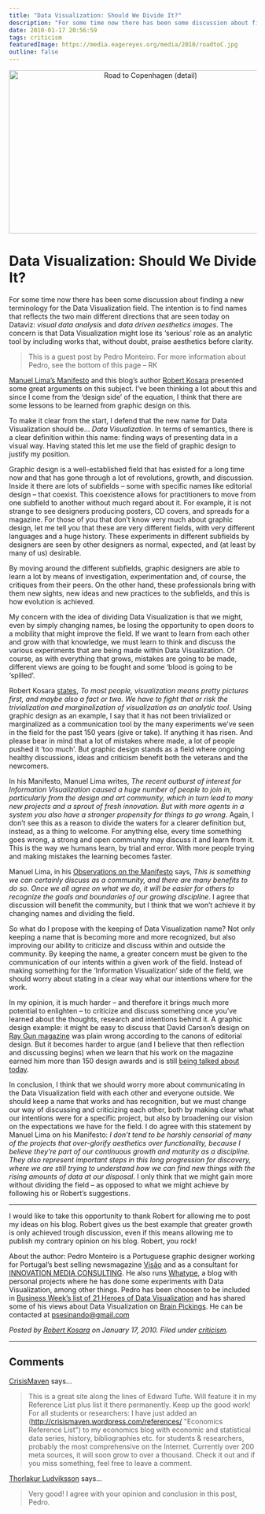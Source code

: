 ```yaml
---
title: "Data Visualization: Should We Divide It?"
description: "For some time now there has been some discussion about finding a new terminology for the Data Visualization field. The intention is to find names that reflects the two main different directions that are seen today on Dataviz: visual data analysis and data driven aesthetics images. The concern is that Data Visualization might lose its ‘serious’ role as an analytic tool by including works that, without doubt, praise aesthetics before clarity."
date: 2010-01-17 20:56:59
tags: criticism
featuredImage: https://media.eagereyes.org/media/2010/roadtoC.jpg
outline: false
---
```


<p align="center"><img src="https://media.eagereyes.org/media/2010/roadtoC.jpg" width="560" height="332" alt="Road to Copenhagen (detail)" /></p>

# Data Visualization: Should We Divide It?

For some time now there has been some discussion about finding a new terminology for the Data Visualization field. The intention is to find names that reflects the two main different directions that are seen today on Dataviz: <em>visual data analysis</em> and <em>data driven aesthetics images</em>. The concern is that Data Visualization might lose its ‘serious’ role as an analytic tool by including works that, without doubt, praise aesthetics before clarity.
	
> This is a guest post by Pedro Monteiro. For more information about Pedro, see the bottom of this page – RK

<a href="http://www.visualcomplexity.com/vc/blog/?p=644">Manuel Lima’s Manifesto</a> and this blog’s author <a href="http://eagereyes.org/criticism/shaking-the-pretty-picture-stigma.html">Robert Kosara</a> presented some great arguments on this subject. I’ve been thinking a lot about this and since I come from the ‘design side’ of the equation, I think that there are some lessons to be learned from graphic design on this.

To make it clear from the start, I defend that the new name for Data Visualization should be… <em>Data Visualization</em>. In terms of semantics, there is a clear definition within this name: finding ways of presenting data in a visual way.  Having stated this let me use the field of graphic design to justify my position.

<p>Graphic design is a well-established field that has existed for a long time now and that has gone through a lot of revolutions, growth, and discussion. Inside it there are lots of subfields – some with specific names like editorial design – that coexist. 
This coexistence allows for practitioners to move from one subfield to another without much regard about it. For example, it is not strange to see designers producing posters, CD covers, and spreads for a magazine. For those of you that don’t know very much about graphic design, let me tell you that these are very different fields, with very different languages and a huge history. These experiments in different subfields by designers are seen by other designers as normal, expected, and (at least by many of us) desirable.</p>

By moving around the different subfields, graphic designers are able to learn a lot by means of investigation, experimentation and, of course, the critiques from their peers. On the other hand, these professionals bring with them new sights, new ideas and new practices to the subfields, and this is how evolution is achieved.

My concern with the idea of dividing Data Visualization is that we might, even by simply changing names, be losing the opportunity to open doors to a mobility that might improve the field. If we want to learn from each other and grow with that knowledge, we must learn to think and discuss the various experiments that are being made within Data Visualization. Of course, as with everything that grows, mistakes are going to be made, different views are going to be fought and some ‘blood is going to be ‘spilled’. 

Robert Kosara <a href="http://eagereyes.org/criticism/shaking-the-pretty-picture-stigma.html">states</a>, <em>To most people, visualization means pretty pictures first, and maybe also a fact or two. We have to fight that or risk the trivialization and marginalization of visualization as an analytic tool</em>. Using graphic design as an example, I say that it has not been trivialized or marginalized as a communication tool by the many experiments we’ve seen in the field for the past 150 years (give or take). If anything it has risen. And please bear in mind that a lot of mistakes where made, a lot of people pushed it ‘too much’. But graphic design stands as a field where ongoing healthy discussions, ideas and criticism benefit both the veterans and the newcomers.

In his Manifesto, Manuel Lima writes, <em>The recent outburst of interest for Information Visualization caused a huge number of people to join in, particularly from the design and art community, which in turn lead to many new projects and a sprout of fresh innovation. But with more agents in a system you also have a stronger propensity for things to go wrong</em>. Again, I don’t see this as a reason to divide the waters for a clearer definition but, instead, as a thing to welcome. For anything else, every time something goes wrong, a strong and open community may discuss it and learn from it. This is the way we humans learn, by trial and error. With more people trying and making mistakes the learning becomes faster. 

Manuel Lima, in his <a href="http://www.visualcomplexity.com/vc/blog/?p=662">Observations on the Manifesto</a> says, <em>This is something we can certainly discuss as a community, and there are many benefits to do so. Once we all agree on what we do, it will be easier for others to recognize the goals and boundaries of our growing discipline</em>. I agree that discussion will benefit the community, but I think that we won’t achieve it by changing names and dividing the field.

So what do I propose with the keeping of Data Visualization name? Not only keeping a name that is becoming more and more recognized, but also improving our ability to criticize and discuss within and outside the community. By keeping the name, a greater concern must be given to the communication of our intents within a given work of the field. Instead of making something for the ‘Information Visualization’ side of the field, we should worry about stating in a clear way what our intentions where for the work.

<p>In my opinion, it is much harder – and therefore it brings much more potential to enlighten – to criticize and discuss something once you’ve learned about the thoughts, research and intentions behind it. 
A graphic design example: it might be easy to discuss that David Carson’s design on <a href="http://en.wikipedia.org/wiki/Ray_Gun_%28magazine%29">Ray Gun magazine</a> was plain wrong according to the canons of editorial design. But it becomes harder to argue (and I believe that then reflection and discussing begins) when we learn that his work on the magazine earned him more than 150 design awards and is still <a href="http://magculture.com/blog/?p=1209">being talked about today</a>.</p>

<p>In conclusion, I think that we should worry more about communicating in the Data Visualization field with each other and everyone outside. We should keep a name that works and has recognition, but we must change our way of discussing and criticizing each other, both by making clear what our intentions were for a specific project, but also by broadening our vision on the expectations we have for the field. 
I do agree with this statement by Manuel Lima on his Manifesto: <em>I don’t tend to be harshly censorial of many of the projects that over-glorify aesthetics over functionality, because I believe they’re part of our continuous growth and maturity as a discipline. They also represent important steps in this long progression for discovery, where we are still trying to understand how we can find new things with the rising amounts of data at our disposal</em>.  I only think that we might gain more without dividing the field – as opposed to what we might achieve by following his or Robert’s suggestions.</p>

<hr>

I would like to take this opportunity to thank Robert for allowing me to post my ideas on his blog. Robert gives us the best example that greater growth is only achieved trough discussion, even if this means allowing me to publish my contrary opinion on his blog. Robert, you rock!

About the author: Pedro Monteiro is a Portuguese graphic designer working for Portugal’s best selling newsmagazine <a href="http://www.visao.pt/">Visão</a> and as a consultant for <a href="http://www.innovation-mediaconsulting.com/">INNOVATION MEDIA CONSULTING</a>. He also runs <a href="http://www.whatype.com/">Whatype</a>, a blog with personal projects where he has done some experiments with Data Visualization, among other things. Pedro has been choosen to be included in <a href="http://images.businessweek.com/ss/09/08/0812_data_visualization_heroes/14.htm">Business Week’s list of 21 Heroes of Data Visualization</a> and has shared some of his views about Data Visualization on <a href="http://www.brainpickings.org/index.php/2009/12/08/pedro-monteiro-interview/">Brain Pickings</a>. He can be contacted at psesinando@gmail.com


_Posted by <a href="/about">Robert Kosara</a> on January 17, 2010. Filed under [criticism](/section/criticism)._


<aside class="comments">

---
## Comments

<a href="http://crisismaven.wordpress.com/" rel="nofollow noopener" target="_blank">CrisisMaven</a> says…
>	This is a great site along the lines of Edward Tufte. Will feature it in my Reference List plus list it there permanently. Keep up the good work! For all students or researchers: I have just added an (http://crisismaven.wordpress.com/references/ "Economics Reference List") to my economics blog with economic and statistical data series, history, bibliographies etc. for students & researchers, probably the most comprehensive on the Internet. Currently over 200 meta sources, it will soon grow to over a thousand. Check it out and if you miss something, feel free to leave a comment.

<a href="http://datamarket.com" rel="nofollow noopener" target="_blank">Thorlakur Ludviksson</a> says…
>	Very good! I agree with your opinion and conclusion in this post, Pedro.

</aside>

